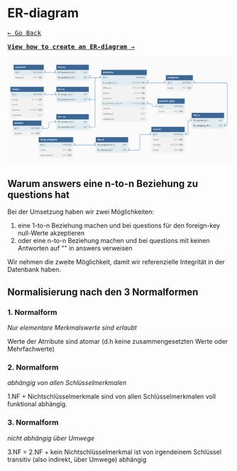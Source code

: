 # ER-diagram

[<kbd>&larr; Go Back</kbd>](../../README.md)

[<kbd>**View how to create an ER-diagram** &rarr;</kbd>](how_to_create_er_diagram.md)

<img src="../pictures/current_er.png">

## Warum answers eine n-to-n Beziehung zu questions hat

Bei der Umsetzung haben wir zwei Möglichkeiten:
1. eine 1-to-n Beziehung machen und bei questions für den foreign-key null-Werte akzeptieren
2. oder eine n-to-n Beziehung machen und bei questions mit keinen Antworten auf "" in answers verweisen

Wir nehmen die zweite Möglichkeit, damit wir referenzielle Integrität in der Datenbank haben.

## Normalisierung nach den 3 Normalformen
### 1. Normalform
*Nur elementare Merkmalswerte sind erlaubt*

Werte der Atrribute sind atomar (d.h keine zusammengesetzten Werte oder Mehrfachwerte)

### 2. Normalform
*abhängig von allen Schlüsselmerkmalen*

1.NF + Nichtschlüsselmerkmale sind von allen Schlüsselmerkmalen voll funktional abhängig.

### 3. Normalform
*nicht abhängig über Umwege*

3.NF = 2.NF + kein Nichtschlüsselmerkmal ist von irgendeinem Schlüssel transitiv 
(also indirekt, über Umwege) abhängig